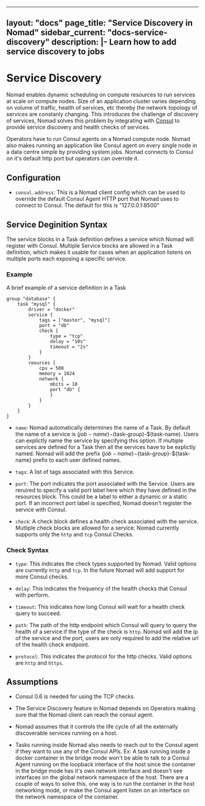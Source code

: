 ---
layout: "docs"
page_title: "Service Discovery in Nomad"
sidebar_current: "docs-service-discovery"
description: |-
  Learn how to add service discovery to jobs
  ---

# Service Discovery

Nomad enables dynamic scheduling on compute resources to run services at scale
on compute nodes. Size of an application cluster varies depending
on volume of traffic, health of services, etc thereby the network topology of
services are constanly changing. This introduces the challenge of discovery of services, 
Nomad solves this problem by integrating with [Consul](https://consul.io) to provide service
discovery and health checks of services.

Operators have to run Consul agents on a Nomad compute node. Nomad also makes
running an application like Consul agent on every single node in a data centre
simple by providing system jobs. Nomad connects to Consul on it's default http
port but operators can override it.

## Configuration

* `consul.address`: This is a Nomad client config which can be used to override
  the default Consul Agent HTTP port that Nomad uses to connect to Consul. The
  default for this is "127.0.0.1:8500"

## Service Deginition Syntax

The service blocks in a Task definition defines a service which Nomad will
register with Consul. Multiple Service blocks are allowed in a Task definition,
which makes it usable for cases when an application listens on multiple ports
each exposing a specific service.

### Example 

A brief example of a service definition in a Task
```
group "database" {
    task "mysql" {
        driver = "docker"
        service {
            tags = ["master", "mysql"]
            port = "db"
            check {
                type = "tcp"
                delay = "10s"
                timeout = "2s"
            }
        }
        reources {
            cpu = 500
            memory = 1024
            network {
                mbits = 10
                port "db" {
                }
            }
        }
    }
}

```

* `name`: Nomad automatically determines the name of a Task. By default the name
  of a service is $(job-name)-$(task-group)-$(task-name). Users can explictly
  name the service by specifying this option. If multiple services are defined
  for a Task then all the services have to be explictly named. Nomad will add
  the prefix $(job-name)-${task-group}-${task-name} prefix to each user defined
  names.

* `tags`: A list of tags associated with this Service.

* `port`: The port indicates the port associated with the Service. Users are
  reruired to specify a valid port label here which they have defined in the
  resources block. This could be a label to either a dynamic or a static port. If
  an incorrect port label is specified, Nomad doesn't register the service with
  Consul.

* `check`: A check block defines a health check associated with the service.
  Mutliple check blocks are allowed for a service. Nomad currently supports only
  the `http` and `tcp` Consul Checks.

### Check Syntax 
* `type`: This indicates the check types supported by Nomad. Valid options are
  currently `http` and `tcp`. In the future Nomad will add support for more
  Consul checks.

* `delay`: This indicates the frequency of the health checks that Consul with
  perform.

* `timeout`: This indicates how long Consul will wait for a health check query
  to succeed.

* `path`: The path of the http endpoint which Consul will query to query the
  health of a service if the type of the check is `http`. Nomad will add the ip
  of the service and the port, users are only required to add the relative url
  of the health check endpoint.

* `protocol`: This indicates the protocol for the http checks. Valid options are
  `http` and `https`.


## Assumptions 

* Consul 0.6 is needed for using the TCP checks.

* The Service Discovery feature in Nomad depends on Operators making sure that the
  Nomad client can reach the consul agent.

* Nomad assumes that it controls the life cycle of all the externally
  discoverable services running on a host.

* Tasks running inside Nomad also needs to reach out to the Consul agent if they
  want to use any of the Consul APIs. Ex: A task running inside a docker container in
  the bridge mode won't be able to talk to a Consul Agent running on the
  loopback interface of the host since the container in the bridge mode has it's
  own network interface and doesn't see interfaces on the global network
  namespace of the host. There are a couple of ways to solve this, one way is to run the
  container in the host networking mode, or make the Consul agent listen on an
  interface on the network namespace of the container.






